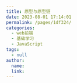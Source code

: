 ```yaml
---
title: 原型与原型链
date: 2023-08-01 17:14:01
permalink: /pages/1df324/
categories:
  - web前端
  - 基础学习
  - JavaScript
tags:
  - null
author: 
  name: 
  link: 
---
```

